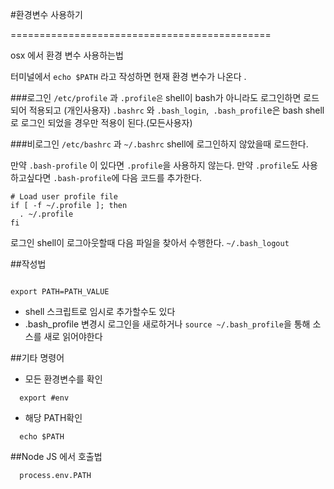 #환경변수 사용하기


=============================================

osx 에서 환경 변수 사용하는법

터미널에서 `echo $PATH` 라고 작성하면 현재 환경 변수가 나온다 .

###로그인
`/etc/profile` 과 `.profile은` shell이 bash가 아니라도 로그인하면 로드되어 적용되고   (개인사용자)
`.bashrc` 와 `.bash_login`,` .bash_profil`e은 bash shell로 로그인 되었을 경우만 적용이 된다.(모든사용자)

###비로그인
`/etc/bashrc` 과 `~/.bashrc` shell에 로그인하지 않았을때 로드한다.

만약 `.bash-profile`  이 있다면 `.profile`을 사용하지 않는다.
만약 `.profile`도 사용하고싶다면 `.bash-profile`에 다음 코드를 추가한다.
```
# Load user profile file
if [ -f ~/.profile ]; then
  . ~/.profile
fi
```




로그인 shell이 로그아웃할때 다음 파일을 찾아서 수행한다.
`~/.bash_logout`








##작성법

```

export PATH=PATH_VALUE

```

- shell 스크립트로 임시로 추가할수도 있다
- .bash_profile 변경시 로그인을 새로하거나 `source ~/.bash_profile`을 통해 소스를 새로 읽어야한다




##기타 명령어

- 모든 환경변수를 확인
```
  export #env
```


- 해당 PATH확인

```
  echo $PATH
```





##Node JS 에서 호출법


```
  process.env.PATH
```




